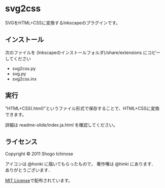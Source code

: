 svg2css
======================
SVGをHTML+CSSに変換するInkscapeのプラグインです。

## インストール
次のファイルを (Inkscapeのインストールフォルダ)/share/extensions にコピーしてください

* svg2css.py
* svg.py
* svg2css.inx

## 実行
"HTML+CSS(.html)"というファイル形式で保存することで、HTML+CSSに変換できます。

詳細は readme-slide/index.ja.html を確認してください。

## ライセンス
Copyright &copy; 2011 Shogo Ichinose

アイコンは @honki に描いてもらったもので，
著作権は @hinki にあります．
ありがとうございます．

[MIT License][mit]で配布されています。

[MIT]: http://www.opensource.org/licenses/mit-license.php

